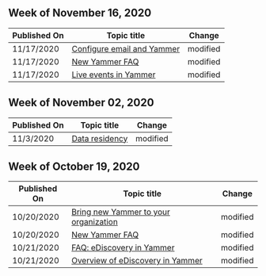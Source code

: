 <!-- This file is generated automatically each week. Changes made to this file will be overwritten.-->



## Week of November 16, 2020


| Published On |Topic title | Change |
|------|------------|--------|
| 11/17/2020 | [Configure email and Yammer](/Yammer/configure-your-yammer-network/configure-email-and-yammer) | modified |
| 11/17/2020 | [New Yammer FAQ](/Yammer/get-started-with-yammer/newyammer-faq) | modified |
| 11/17/2020 | [Live events in Yammer](/Yammer/manage-yammer-groups/yammer-live-events) | modified |


## Week of November 02, 2020


| Published On |Topic title | Change |
|------|------------|--------|
| 11/3/2020 | [Data residency](/Yammer/manage-security-and-compliance/data-residency) | modified |


## Week of October 19, 2020


| Published On |Topic title | Change |
|------|------------|--------|
| 10/20/2020 | [Bring new Yammer to your organization](/Yammer/get-started-with-yammer/administrative-settings-opt-in-newyammer) | modified |
| 10/20/2020 | [New Yammer FAQ](/Yammer/get-started-with-yammer/newyammer-faq) | modified |
| 10/21/2020 | [FAQ: eDiscovery in Yammer](/Yammer/manage-security-and-compliance/faq-ediscovery) | modified |
| 10/21/2020 | [Overview of eDiscovery in Yammer](/Yammer/manage-security-and-compliance/overview-of-ediscovery) | modified |
